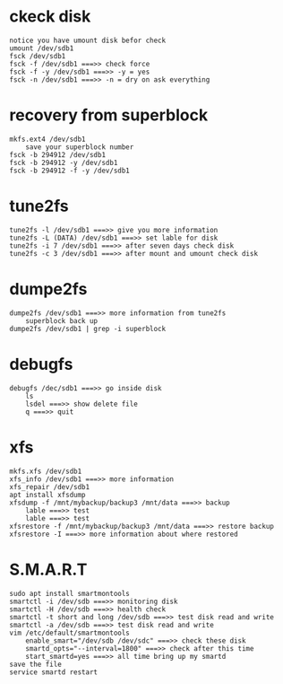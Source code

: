 # ckeck disk
    notice you have umount disk befor check
    umount /dev/sdb1
    fsck /dev/sdb1
    fsck -f /dev/sdb1 ===>> check force
    fsck -f -y /dev/sdb1 ===>> -y = yes
    fsck -n /dev/sdb1 ===>> -n = dry on ask everything

# recovery from superblock
    mkfs.ext4 /dev/sdb1
        save your superblock number
    fsck -b 294912 /dev/sdb1
    fsck -b 294912 -y /dev/sdb1
    fsck -b 294912 -f -y /dev/sdb1
    
# tune2fs
    tune2fs -l /dev/sdb1 ===>> give you more information
    tune2fs -L (DATA) /dev/sdb1 ===>> set lable for disk
    tune2fs -i 7 /dev/sdb1 ===>> after seven days check disk
    tune2fs -c 3 /dev/sdb1 ===>> after mount and umount check disk

# dumpe2fs
    dumpe2fs /dev/sdb1 ===>> more information from tune2fs
        superblock back up
    dumpe2fs /dev/sdb1 | grep -i superblock

# debugfs
    debugfs /dec/sdb1 ===>> go inside disk
        ls
        lsdel ===>> show delete file
        q ===>> quit

# xfs
    mkfs.xfs /dev/sdb1
    xfs_info /dev/sdb1 ===>> more information
    xfs_repair /dev/sdb1
    apt install xfsdump
    xfsdump -f /mnt/mybackup/backup3 /mnt/data ===>> backup
        lable ===>> test
        lable ===>> test
    xfsrestore -f /mnt/mybackup/backup3 /mnt/data ===>> restore backup
    xfsrestore -I ===>> more information about where restored

# S.M.A.R.T
    sudo apt install smartmontools
    smartctl -i /dev/sdb ===>> monitoring disk
    smartctl -H /dev/sdb ===>> health check
    smartctl -t short and long /dev/sdb ===>> test disk read and write
    smartctl -a /dev/sdb ===>> test disk read and write
    vim /etc/default/smartmontools
        enable_smart="/dev/sdb /dev/sdc" ===>> check these disk
        smartd_opts="--interval=1800" ===>> check after this time
        start_smartd=yes ===>> all time bring up my smartd
    save the file
    service smartd restart






